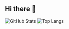 ## Hi there 👋

<!--
**gabeochoa/gabeochoa** is a ✨ _special_ ✨ repository because its `README.md` (this file) appears on your GitHub profile.

Here are some ideas to get you started:

- 🔭 I’m currently working on ...
- 🌱 I’m currently learning ...
- 👯 I’m looking to collaborate on ...
- 🤔 I’m looking for help with ...
- 💬 Ask me about ...
- 📫 How to reach me: ...
- 😄 Pronouns: ...
- ⚡ Fun fact: ...
-->

![GitHub Stats](https://github-readme-stats.vercel.app/api?username=gabeochoa&count_private=true&card_width=400px&line_height=28)
![Top Langs](https://github-readme-stats.vercel.app/api/top-langs/?username=gabeochoa&layout=compact&langs_count=10)
